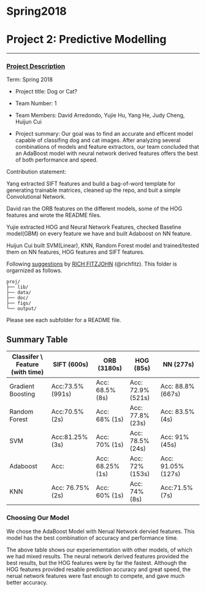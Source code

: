 # Spring2018


# Project 2: Predictive Modelling

----


### [Project Description](doc/)

Term: Spring 2018

+ Project title: Dog or Cat?
+ Team Number: 1
+ Team Members: David Arredondo, Yujie Hu, Yang He, Judy Cheng, Huijun Cui
                
+ Project summary: Our goal was to find an accurate and efficent model capable of classifing dog and cat images.
After analyzing several combinations of models and feature extractors, our team concluded that an AdaBoost model with neural network derived features offers the best of both performance and speed.

Contribution statement:

Yang extracted SIFT features and build a bag-of-word template for generating trainable matrices, cleaned up the repo, and buit a simple Convolutional Network.

David ran the ORB features on the different models, some of the HOG features and wrote the README files. 

Yujie extracted HOG and Neural Network Features, checked Baseline model(GBM) on every feature we have and built Adaboost on NN feature.

Huijun Cui built SVM(Linear), KNN, Random Forest model and trained/tested them on NN features, HOG features and SIFT features. 

Following [suggestions](http://nicercode.github.io/blog/2013-04-05-projects/) by [RICH FITZJOHN](http://nicercode.github.io/about/#Team) (@richfitz). This folder is orgarnized as follows.

```
proj/
├── lib/
├── data/
├── doc/
├── figs/
└── output/
```

Please see each subfolder for a README file.

## Summary Table

 Classifer \\ Feature (with time)| SIFT (600s)| ORB (3180s)| HOG (85s)| NN (277s) 
---|---| ---|--- |--- 
 Gradient Boosting              | Acc:73.5%(991s)| Acc: 68.5% (8s)| Acc: 72.9% (521s)| Acc: 88.8% (667s)
 Random Forest                  | Acc:70.5% (2s)| Acc: 68% (1s)| Acc: 77.8% (23s) | Acc: 83.5% (4s)
 SVM                            | Acc:81.25% (3s)| Acc: 70% (1s)| Acc: 78.5% (24s) | Acc: 91%(45s)
 Adaboost                       | Acc: | Acc: 68.25% (1s)| Acc: 72% (153s)| Acc: 91.05% (127s)
 KNN                            | Acc: 76.75% (2s)| Acc: 60% (1s)| Acc: 74% (8s)| Acc:71.5% (7s)

### Choosing Our Model

We chose the AdaBoost Model with Nerual Network dervied features. This model has the best combination of accuracy and performance time.

The above table shows our experiementation with other models, of which we had mixed results. The neural network derived features provided the best results, but the HOG features were by far the fastest. Although the HOG features provided resable prediction accuracy and great speed, the nerual network features were fast enough to compete, and gave much better accuracy.

